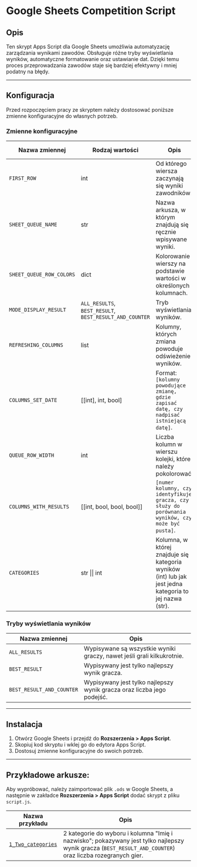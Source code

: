 # Google Sheets Competition Script

## Opis

Ten skrypt Apps Script dla Google Sheets umożliwia automatyzację zarządzania wynikami zawodów. Obsługuje różne tryby wyświetlania wyników, automatyczne formatowanie oraz ustawianie dat. Dzięki temu proces przeprowadzania zawodów staje się bardziej efektywny i mniej podatny na błędy.

---

## Konfiguracja

Przed rozpoczęciem pracy ze skryptem należy dostosować poniższe zmienne konfiguracyjne do własnych potrzeb.

### Zmienne konfiguracyjne

| Nazwa zmiennej | Rodzaj wartości | Opis | Przykładowa wartość |
|---------------|---------------|------|------------------|
| `FIRST_ROW` | int | Od którego wiersza zaczynają się wyniki zawodników. | `7` |
| `SHEET_QUEUE_NAME` | str | Nazwa arkusza, w którym znajdują się ręcznie wpisywane wyniki. | `"Kolejka"` |
| `SHEET_QUEUE_ROW_COLORS` | dict | Kolorowanie wierszy na podstawie wartości w określonych kolumnach. | `{8: "#ADBCE6", 9: "#00FF00", 10: "#808080"}` |
| `MODE_DISPLAY_RESULT` | `ALL_RESULTS`, `BEST_RESULT`, `BEST_RESULT_AND_COUNTER` | Tryb wyświetlania wyników. | `ALL_RESULTS` |
| `REFRESHING_COLUMNS` | list | Kolumny, których zmiana powoduje odświeżenie wyników. | `[2, 3, 5]` |
| `COLUMNS_SET_DATE` | [[int], int, bool] | Format: `[kolumny powodujące zmianę, gdzie zapisać datę, czy nadpisać istniejącą datę]`. | `[[[2, 3], 8, false], [[4], 9, false], [[5], 10, false], [[1,2,3,4,5], 14, true]]` |
| `QUEUE_ROW_WIDTH` | int | Liczba kolumn w wierszu kolejki, które należy pokolorować. | `14` |
| `COLUMNS_WITH_RESULTS` | [[int, bool, bool, bool]] | `[numer kolumny, czy identyfikuje gracza, czy służy do porównania wyników, czy może być pusta]`. | `[[2, true, false, true], [3, true, false, true], [5, false, 1, false]]` |
| `CATEGORIES` | str \|\| int | Kolumna, w której znajduje się kategoria wyników (int) lub jak jest jedna kategoria to jej nazwa (str). | `"Wyniki"`, `3` |


### Tryby wyświetlania wyników

| Nazwa zmiennej | Opis |
|---------------|------|
| `ALL_RESULTS` | Wypisywane są wszystkie wyniki graczy, nawet jeśli grali kilkukrotnie. |
| `BEST_RESULT` | Wypisywany jest tylko najlepszy wynik gracza. |
| `BEST_RESULT_AND_COUNTER` | Wypisywany jest tylko najlepszy wynik gracza oraz liczba jego podejść. |


---


## Instalacja

1. Otwórz Google Sheets i przejdź do **Rozszerzenia > Apps Script**.
2. Skopiuj kod skryptu i wklej go do edytora Apps Script.
3. Dostosuj zmienne konfiguracyjne do swoich potrzeb.


---

## Przykładowe arkusze:  

Aby wypróbować, należy zaimportować plik `.ods` w Google Sheets, a następnie w zakładce **Rozszerzenia > Apps Script** dodać skrypt z pliku `script.js`.  

| Nazwa przykładu | Opis |
|----------------|------|
| [`1_Two_categories`](examples/1_Two_categories) | 2 kategorie do wyboru i kolumna "Imię i nazwisko"; pokazywany jest tylko najlepszy wynik gracza (`BEST_RESULT_AND_COUNTER`) oraz liczba rozegranych gier. |
